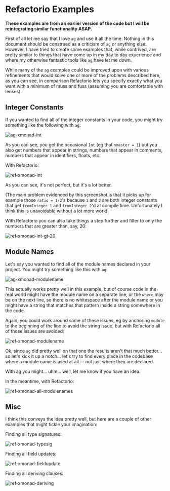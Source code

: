 # Refactorio Examples

**These examples are from an earlier version of the code but I will be
reintegrating similar functionality ASAP.**

First of all let me say that I love `ag` and use it all the time.  Nothing in
this document should be construed as a criticism of `ag` or anything else.
However, I have tried to create some examples that, while contrived, are pretty
similar to things that have come up in my day to day experience and where my
otherwise fantastic tools like `ag` have let me down.

While many of the `ag` examples could be improved upon with various refinements
that would solve one or more of the problems described here, as you can see, in
comparison Refactorio lets you specify exactly what you want with a minimum of
muss and fuss (assuming you are comfortable with lenses).

## Integer Constants

If you wanted to find all of the integer constants in your code, you might try
something like the following with `ag`:

![ag-xmonad-int](ag-xmonad-int.png)

As you can see, you get the occasional `Int` (eg that `nmaster = 1`) but you
also get numbers that appear in strings, numbers that appear in comments,
numbers that appear in identifiers, floats, etc.

With Refactorio:

![ref-xmonad-int](ref-xmonad-int.png)

As you can see, it's not perfect, but it's a lot better.

(The main problem evidenced by this screenshot is that it picks up for example
those `ratio = 1/2`'s because `1` and `2` are both integer constants that get
`fromInteger 1` and `fromInteger 2`'d at compile time. Unfortunately I think
this is unavoidable without a lot more work).

With Refactorio you can also take things a step further and filter to only the
numbers that are greater than, say, 20:

![ref-xmonad-int-gt-20](ref-xmonad-int-gt-20.png)

## Module Names

Let's say you wanted to find all of the module names declared in your project.
You might try something like this with `ag`:

![ag-xmonad-modulename](ag-xmonad-modulename.png)

This actually works pretty well in this example, but of course code in the real
world might have the module name on a separate line, or the `where` may be on
the next line, so there is no whitespace after the module name or you might
have a string that matches that pattern inside a string somewhere in the code.

Again, you could work around some of these issues, eg by anchoring `module` to
the beginning of the line to avoid the string issue, but with Refactorio all of
those issues are avoided:

![ref-xmonad-modulename](ref-xmonad-modulename.png)

Ok, since `ag` did pretty well on that one the results aren't that much
better... so let's kick it up a notch... let's try to find every place in the
codebase where a module name is used at all -- not just where they are
declared.

With ag you might... uhm... well, let me know if you have an idea.

In the meantime, with Refactorio:

![ref-xmonad-all-modulenames](ref-xmonad-all-modulenames.png)

## Misc

I think this conveys the idea pretty well, but here are a couple of other
examples that might tickle your imagination:

Finding all type signatures:

![ref-xmonad-typesig](ref-xmonad-typesig.png)

Finding all field updates:

![ref-xmonad-fieldupdate](ref-xmonad-fieldupdate.png)

Finding all deriving clauses:

![ref-xmonad-deriving](ref-xmonad-deriving.png)

